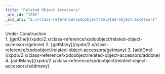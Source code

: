 ```yaml
---
title: "Related Object Accessors"
_old_id: "1202"
_old_uri: "2.x/class-reference/xpdoobject/related-object-accessors"
---
```


<div class="note">Under Construction</div>1. [getOne](/xpdo/2.x/class-reference/xpdoobject/related-object-accessors/getone)
2. [getMany](/xpdo/2.x/class-reference/xpdoobject/related-object-accessors/getmany)
3. [addOne](/xpdo/2.x/class-reference/xpdoobject/related-object-accessors/addone)
4. [addMany](/xpdo/2.x/class-reference/xpdoobject/related-object-accessors/addmany)